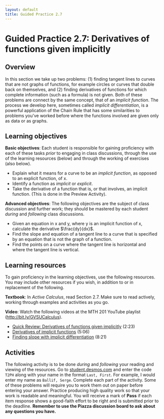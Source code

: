 ```yaml
---
layout: default
title: Guided Practice 2.7
---
```


# Guided Practice 2.7: Derivatives of functions given implicitly

## Overview

In this section we take up two problems: (1) finding tangent lines to curves that are not graphs of functions, for example circles or curves that double back on themselves, and (2) finding derivatives of functions for which complete information (such as a formula) is not given. Both of these problems are connect by the same concept, that of an _implicit function_. The process we develop here, sometimes called *implicit differentiation*, is a powerful application of the Chain Rule that has some similarities to problems you've worked before where the functions involved are given only as data or as graphs. 

## Learning objectives

__Basic objectives__: Each student is responsible for gaining proficiency with each of these tasks _prior_ to engaging in class discussions, through the use of the learning resources (below) and through the working of exercises (also below). 

- Explain what it means for a curve to be an *implicit function*, as opposed to an explicit function, of x. 
- Identify a function as _implicit_ or _explicit_. 
- Take the derivative of a function that is, or that involves, an implicit function. (This is done in the Preview Activity). 

__Advanced objectives__: The following objectives are the subject of class discussion and further work; they should be mastered by each student _during_ and _following_ class discussions. 

- Given an equation in x and y, where y is an implicit function of x, calculate the derivative $\frac{dy}{dx}$.
- Find the slope and equation of a tangent line to a curve that is specified by an equation that is not the graph of a function. 
- Find the points on a curve where the tangent line is horizontal and where the tangent line is vertical. 

## Learning resources 

To gain proficiency in the learning objectives, use the following resources. You may include other resources if you wish, in addition to or in replacement of the following. 

__Textbook__: In _Active Calculus_, read Section 2.7. Make sure to read actively, working through examples and activities as you go. 

__Video__: Watch the following videos at the MTH 201 YouTube playlist (http://bit.ly/GVSUCalculus). 

- [Quick Review: Derivatives of functions given implicitly](http://www.youtube.com/watch?v=YI7uxdvcq4E) (2:23) 
- [Derivatives of implicit functions](http://www.youtube.com/watch?v=wEiiLU2jFng) (5:06) 
- [Finding slope with implicit differentiation](http://www.youtube.com/watch?v=_2aCDXYMz1U) (8:21)

## Activities

The following activity is to be done _during_ and _following_ your reading and viewing of the resources. Go to [student.desmos.com](https://student.desmos.com/?prepopulateCode=T2PH) and enter the code `T2PH` along with your name in the format `Last, First`. For example, I would enter my name as `Ballif, Serge`. Complete each part of the activity. Some of these problems will require you to work them out on paper before entering your answer. Practice producing high quality work so that your work is readable and meaningful. You will receive a mark of __Pass__ if each item response shows a good-faith effort to be right and is submitted prior to the deadline. __Remember to use the Piazza discussion board to ask about any questions you have.__
